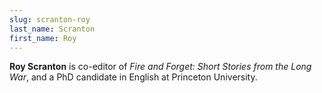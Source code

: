 ```yaml
---
slug: scranton-roy
last_name: Scranton
first_name: Roy
---
```

**Roy Scranton** is co-editor of _Fire and Forget: Short Stories from the Long War_, and a PhD candidate in English at Princeton University.